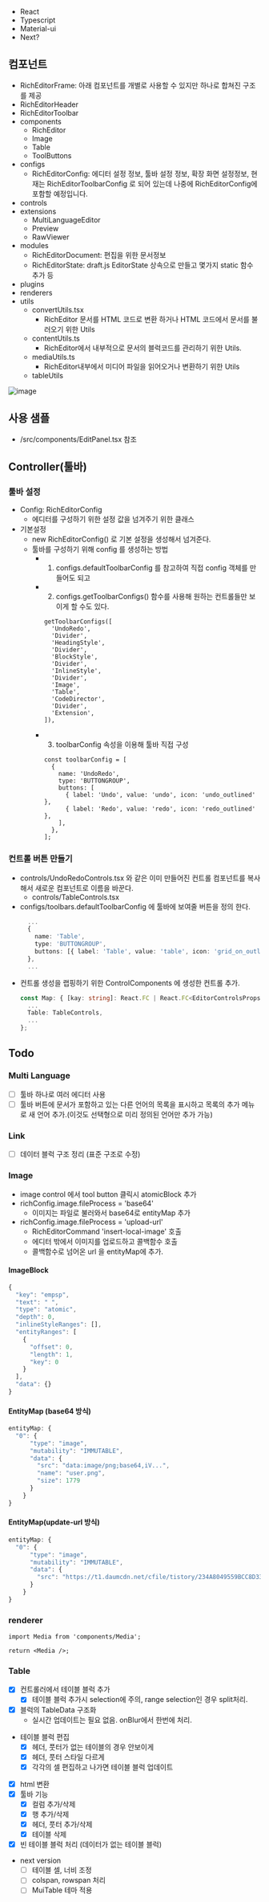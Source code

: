 
- React
- Typescript
- Material-ui
- Next?

## 컴포넌트

- RichEditorFrame: 아래 컴포넌트를 개별로 사용할 수 있지만 하나로 합쳐진 구조를 제공
- RichEditorHeader
- RichEditorToolbar
- components
  - RichEditor
  - Image
  - Table
  - ToolButtons
- configs
  - RichEditorConfig: 에디터 설정 정보, 툴바 설정 정보, 확장 화면 설정정보, 현재는 RichEditorToolbarConfig 로 되어 있는데 나중에 RichEditorConfig에 포함할 예정입니다.
- controls
- extensions
  - MultiLanguageEditor
  - Preview
  - RawViewer
- modules
  - RichEditorDocument: 편집을 위한 문서정보
  - RichEditorState: draft.js EditorState 상속으로 만들고 몇가지 static 함수 추가 등
- plugins
- renderers
- utils
  - convertUtils.tsx
    - RichEditor 문서를 HTML 코드로 변환 하거나 HTML 코드에서 문서를 불러오기 위한 Utils
  - contentUtils.ts
    - RichEditor에서 내부적으로 문서의 블럭코드를 관리하기 위한 Utils.
  - mediaUtils.ts
    - RichEditor내부에서 미디어 파일을 읽어오거나 변환하기 위한 Utils
  - tableUtils

![image](https://user-images.githubusercontent.com/6207238/77023119-c6efb880-69ce-11ea-9a9e-b5edfdc84688.png)

## 사용 샘플

- /src/components/EditPanel.tsx 참조

## Controller(툴바)

### 툴바 설정

  
- Config: RichEditorConfig
  - 에디터를 구성하기 위한 설정 값을 넘겨주기 위한 클래스 
- 기본설정
  - new RichEditorConfig() 로 기본 설정을 생성해서 넘겨준다. 
  - 툴바를 구성하기 위해 config 를 생성하는 방법
    - 1. configs.defaultToolbarConfig 를 참고하여 직접 config 객체를 만들어도 되고
    - 2. configs.getToolbarConfigs() 함수를 사용해 원하는 컨트롤들만 보이게 할 수도 있다.
      ```
      getToolbarConfigs([
        'UndoRedo',
        'Divider',
        'HeadingStyle',
        'Divider',
        'BlockStyle',
        'Divider',
        'InlineStyle',
        'Divider',
        'Image',
        'Table',
        'CodeDirector',
        'Divider',
        'Extension',
      ]),
      ```
    - 3. toolbarConfig 속성을 이용해 툴바 직접 구성
      ```
      const toolbarConfig = [
        {
          name: 'UndoRedo',
          type: 'BUTTONGROUP',
          buttons: [
            { label: 'Undo', value: 'undo', icon: 'undo_outlined' },
            { label: 'Redo', value: 'redo', icon: 'redo_outlined' },
          ],
        },
      ];
      ```


### 컨트롤 버튼 만들기

- controls/UndoRedoControls.tsx 와 같은 이미 만들어진 컨트롤 컴포넌트를 복사해서 새로운 컴포넌트로 이름을 바꾼다.
  - controls/TableControls.tsx
- configs/toolbars.defaultToolbarConfig 에 툴바에 보여줄 버튼을 정의 한다.
  ```ts
    ...
    {
      name: 'Table',
      type: 'BUTTONGROUP',
      buttons: [{ label: 'Table', value: 'table', icon: 'grid_on_outlined' }],
    },
    ...
  ```
- 컨트롤 생성을 랩핑하기 위한 ControlComponents 에 생성한 컨트롤 추가.
  ```ts
  const Map: { [kay: string]: React.FC | React.FC<EditorControlsProps> } = {
    ...
    Table: TableControls,
    ...
  };

  ```

## Todo

### Multi Language

- [ ] 툴바 하나로 여러 에디터 사용
- [ ] 툴바 버튼에 문서가 포함하고 있는 다른 언어의 목록을 표시하고 목록의 추가 메뉴로 새 언어 추가.(이것도 선택형으로 미리 정의된 언어만 추가 가능)

### Link

- [ ] 데이터 블럭 구조 정리 (표준 구조로 수정)

### Image

- image control 에서 tool button 클릭시 atomicBlock 추가
- richConfig.image.fileProcess = 'base64'
  - 이미지는 파일로 불러와서 base64로 entityMap 추가
- richConfig.image.fileProcess = 'upload-url'
  - RichEditorCommand 'insert-local-image' 호출
  - 에디터 밖에서 이미지를 업로드하고 콜백함수 호출
  - 콜백함수로 넘어온 url 을 entityMap에 추가.

#### ImageBlock
```ts
{
  "key": "empsp",
  "text": " ",
  "type": "atomic",
  "depth": 0,
  "inlineStyleRanges": [],
  "entityRanges": [
    {
      "offset": 0,
      "length": 1,
      "key": 0
    }
  ],
  "data": {}
}
```
#### EntityMap (base64 방식)
```ts
entityMap: {
  "0": {
      "type": "image",
      "mutability": "IMMUTABLE",
      "data": {
        "src": "data:image/png;base64,iV...",
        "name": "user.png",
        "size": 1779
      }
    }
}
```

#### EntityMap(update-url 방식)
```ts
entityMap: {
  "0": {
      "type": "image",
      "mutability": "IMMUTABLE",
      "data": {
        "src": "https://t1.daumcdn.net/cfile/tistory/234A8049559BCC8D33",
      }
    }
}
```

### renderer
```tsx
import Media from 'components/Media';

return <Media />;
```

### Table

- [x] 컨트롤러에서 테이블 블럭 추가
  - [x] 테이블 블럭 추가시 selection에 주의, range selection인 경우 split처리.
- [x] 블럭의 TableData 구조화
  - 실시간 업데이트는 필요 없음. onBlur에서 한번에 처리.
- 테이블 블럭 편집
  - [x] 헤더, 풋터가 없는 테이블의 경우 안보이게
  - [x] 헤더, 풋터 스타일 다르게
  - [x] 각각의 셀 편집하고 나가면 테이블 블럭 업데이트
- [x] html 변환
- [x] 툴바 기능
  - [x] 컬럼 추가/삭제
  - [x] 행 추가/삭제
  - [x] 헤더, 풋터 추가/삭제
  - [x] 테이블 삭제
- [x] 빈 테이블 블럭 처리 (데이터가 없는 테이블 블럭)
- next version
  - [ ] 테이블 셀, 너비 조정
  - [ ] colspan, rowspan 처리
  - [ ] MuiTable 테마 적용